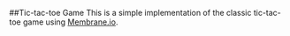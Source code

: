 ##Tic-tac-toe Game
This is a simple implementation of the classic tic-tac-toe game using [Membrane.io](https://membrane.io).

